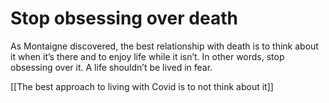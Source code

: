 # Stop obsessing over death

As Montaigne discovered, the best relationship with death is to think about it when it’s there and to enjoy life while it isn’t. In other words, stop obsessing over it. A life shouldn’t be lived in fear.

[[The best approach to living with Covid is to not think about it]]

